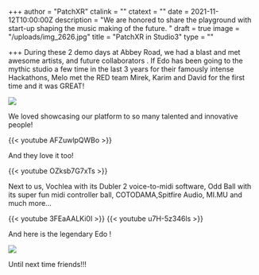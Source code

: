 +++
author = "PatchXR"
ctalink = ""
ctatext = ""
date = 2021-11-12T10:00:00Z
description = "We are honored to share the playground with start-up shaping the music making of the future. "
draft = true
image = "/uploads/img_2626.jpg"
title = "PatchXR in Studio3"
type = ""

+++
During these 2 demo days at Abbey Road, we had a blast and met awesome artists, and future collaborators . If Edo has been going to the mythic  studio a few time in the last 3 years for their famously intense Hackathons, Melo met the RED team Mirek, Karim and David for the first time and it was GREAT!

![](/uploads/abby.jpg)

We loved showcasing our platform to so many talented and innovative people!

{{< youtube AFZuwlpQWBo >}}

And they love it too!

{{< youtube OZksb7G7xTs >}}

Next to us, Vochlea with its Dubler 2 voice-to-midi software, Odd Ball with its super fun midi controller ball, COTODAMA,Spitfire Audio,  MI.MU and much more...

{{< youtube 3FEaAALKi0I >}}
{{< youtube u7H-5z346ls >}}

And here is the legendary Edo !

![](/uploads/edoat-abbeyroad.jpg)

Until next time friends!!!